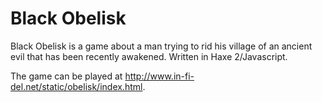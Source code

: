 # Black Obelisk

Black Obelisk is a game about a man trying to rid his village of an ancient evil that has been recently awakened. Written in Haxe 2/Javascript.

The game can be played at http://www.in-fi-del.net/static/obelisk/index.html. 
